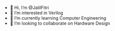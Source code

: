 - 👋 Hi, I’m @JalilFitri
- 👀 I’m interested in Verilog
- 🌱 I’m currently learning Computer Engineering
- 💞️ I’m looking to collaborate on Hardware Design
